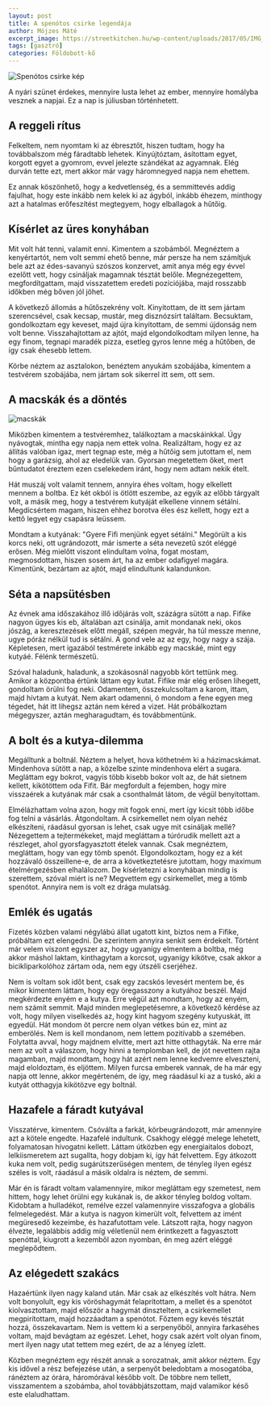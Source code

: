 ```yaml
---
layout: post
title: A spenótos csirke legendája
author: Mójzes Máté
excerpt_image: https://streetkitchen.hu/wp-content/uploads/2017/05/IMG_2381.jpg
tags: [gasztró]
categories: Földobott-kő
---
```


![Spenótos csirke kép](https://streetkitchen.hu/wp-content/uploads/2017/05/IMG_2381.jpg)

A nyári szünet érdekes, mennyire lusta lehet az ember, mennyire homályba vesznek a napjai. Ez a nap is júliusban történhetett.
## A reggeli rítus

Felkeltem, nem nyomtam ki az ébresztőt, hiszen tudtam, hogy ha továbbalszom még fáradtabb lehetek. Kinyújtóztam, ásítottam egyet, korgott egyet a gyomrom, evvel jelezte szándékat az agyamnak. Elég durván tette ezt, mert akkor már vagy háromnegyed napja nem ehettem. 

Ez annak köszönhető, hogy a kedvetlenség, és a semmittevés addig fajulhat, hogy este inkább nem kelek ki az ágyból, inkább éhezem, minthogy azt a hatalmas erőfeszítést megtegyem, hogy elballagok a hűtőig.

## Kísérlet az üres konyhában

Mit volt hát tenni, valamit enni. Kimentem a szobámból. Megnéztem a kenyértartót, nem volt semmi ehető benne, már persze ha nem számítjuk bele azt az édes-savanyú szószos konzervet, amit anya még egy évvel ezelőtt vett, hogy csináljak magamnak tésztát belőle. Megnézegettem, megfordítgattam, majd visszatettem eredeti pozíciójába, majd rosszabb időkben még bőven jól jöhet. 

A következő állomás a hűtőszekrény volt. Kinyitottam, de itt sem jártam szerencsével, csak kecsap, mustár, meg disznózsírt találtam. Becsuktam, gondolkoztam egy keveset, majd újra kinyitottam, de semmi újdonság nem volt benne. Visszahajtottam az ajtót, majd elgondolkodtam milyen lenne, ha egy finom, tegnapi maradék pizza, esetleg gyros lenne még a hűtőben, de így csak éhesebb lettem.

Körbe néztem az asztalokon, benéztem anyukám szobájába, kimentem a testvérem szobájába, nem jártam sok sikerrel itt sem, ott sem.

## A macskák és a döntés

![macskák](https://images5.fanpop.com/image/photos/28500000/Cats-cats-28572014-1600-1200.jpg)

Miközben kimentem a testvéremhez, találkoztam a macskáinkkal. Úgy nyávogtak, mintha egy napja nem ettek volna. Realizáltam, hogy ez az állítás valóban igaz, mert tegnap este, még a hűtőig sem jutottam el, nem hogy a garázsig, ahol az eledelük van. Gyorsan megetettem őket, mert bűntudatot éreztem ezen cselekedem iránt, hogy nem adtam nekik ételt.

Hát muszáj volt valamit tennem, annyira éhes voltam, hogy elkellett mennem a boltba. Ez két okból is ötlött eszembe, az egyik az előbb tárgyalt volt, a másik meg, hogy a testvérem kutyáját elkellene vinnem sétálni. Megdícsértem magam, hiszen ehhez borotva éles ész kellett, hogy ezt a kettő legyet egy csapásra leüssem.

Mondtam a kutyának: "Gyere Fifi menjünk egyet sétálni." Megörült a kis korcs neki, ott ugrándozott, már ismerte a séta nevezetű szót eléggé erősen. Még mielőtt viszont elindultam volna, fogat mostam, megmosdottam, hiszen sosem árt, ha az ember odafigyel magára. Kimentünk, bezártam az ajtót, majd elindultunk kalandunkon.

## Séta a napsütésben

Az évnek ama időszakához illő időjárás volt, százágra sütött a nap. Fifike nagyon ügyes kis eb, általában azt csinálja, amit mondanak neki, okos jószág, a keresztezések előtt megáll, szépen megvár, ha túl messze menne, ugye póráz nélkül tud is sétálni. A gond vele az az egy, hogy nagy a szája. Képletesen, mert igazából testmérete inkább egy macskáé, mint egy kutyáé. Félénk természetű.

Szóval haladunk, haladunk, a szokásosnál nagyobb kört tettünk meg. Amikor a központba értünk láttam egy kutat. Fifike már elég erősen lihegett, gondoltam örülni fog neki. Odamentem, összekulcsoltam a karom, ittam, majd hívtam a kutyát. Nem akart odamenni, ó mondom a fene egyen meg tégedet, hát itt lihegsz aztán nem kéred a vizet. Hát próbálkoztam mégegyszer, aztán megharagudtam, és továbbmentünk.

## A bolt és a kutya-dilemma

Megálltunk a boltnál. Néztem a helyet, hova köthetném ki a házimacskámat. Mindenhova sütött a nap, a közelbe szinte mindenhova elért a sugara. Megláttam egy bokrot, vagyis több kisebb bokor volt az, de hát sietnem kellett, kikötöttem oda Fifit. Bár megfordult a fejemben, hogy mire visszaérek a kutyának már csak a csonthalmát látom, de végül benyitottam.

Elmélázhattam volna azon, hogy mit fogok enni, mert így kicsit több időbe fog telni a vásárlás. Átgondoltam. A csirkemellet nem olyan nehéz elkészíteni, ráadásul gyorsan is lehet, csak ugye mit csináljak mellé? Nézegettem a tejtermékeket, majd megláttam a túrórudik mellett azt a részleget, ahol gyorsfagyasztott ételek vannak. Csak megnéztem, megláttam, hogy van egy tömb spenót. Elgondolkoztam, hogy ez a két hozzávaló összeillene-e, de arra a következtetésre jutottam, hogy maximum ételmérgezésben elhalálozom. De kísérletezni a konyhában mindig is szerettem, szóval miért is ne? Megvettem egy csirkemellet, meg a tömb spenótot. Annyira nem is volt ez drága mulatság.

## Emlék és ugatás

Fizetés közben valami négylábú állat ugatott kint, biztos nem a Fifike, próbáltam ezt elengedni. De szerintem annyira senkit sem érdekelt. Történt már velem viszont egyszer az, hogy ugyanígy elmentem a boltba, még akkor máshol laktam, kinthagytam a korcsot, ugyanígy kikötve, csak akkor a bicikliparkolóhoz zártam oda, nem egy útszéli cserjéhez.

Nem is voltam sok időt bent, csak egy zacskós levesért mentem be, és mikor kimentem láttam, hogy egy öregasszony a kutyához beszél. Majd megkérdezte enyém e a kutya. Erre végül azt mondtam, hogy az enyém, nem számít semmit. Majd minden meglepetésemre, a következő kérdése az volt, hogy milyen viselkedés az, hogy kint hagyom szegény kutyuskát, itt egyedül. Hát mondom öt percre nem olyan vétkes bún ez, mint az emberölés. Nem is kell mondanom, nem lettem pozitívabb a szemében. Folytatta avval, hogy majdnem elvitte, mert azt hitte otthagyták. Na erre már nem az volt a válaszom, hogy hinni a templomban kell, de jót nevettem rajta magamban, majd mondtam, hogy hát azért nem lenne kedvemre elveszteni, majd eloldoztam, és eljöttem. Milyen furcsa emberek vannak, de ha már egy napja ott lenne, akkor megérteném, de így, meg ráadásul ki az a tuskó, aki a kutyát otthagyja kikötözve egy boltnál.

## Hazafele a fáradt kutyával

Visszatérve, kimentem. Csóválta a farkát, körbeugrándozott, már amennyire azt a kötele engedte. Hazafelé indultunk. Csakhogy eléggé melege lehetett, folyamatosan hívogatni kellett. Láttam útközben egy energiaitalos dobozt, lelkiismeretem azt sugallta, hogy dobjam ki, így hát felvettem. Egy átkozott kuka nem volt, pedig sugárútszerűségen mentem, de tényleg ilyen egész széles is volt, ráadásul a másik oldalra is néztem, de semmi.

Már én is fáradt voltam valamennyire, mikor megláttam egy szemetest, nem hittem, hogy lehet örülni egy kukának is, de akkor tényleg boldog voltam. Kidobtam a hulladékot, remélve ezzel valamennyire visszafogva a globális felmelegedést. Már a kutya is nagyon kimerült volt, felvettem az imént megüresedő kezeimbe, és hazafutottam vele. Látszott rajta, hogy nagyon élvezte, legalábbis addig míg véletlenül nem érintkezett a fagyasztott spenóttal, kiugrott a kezemből azon nyomban, én meg azért eléggé meglepődtem.

## Az elégedett szakács

Hazaértünk ilyen nagy kaland után. Már csak az elkészítés volt hátra. Nem volt bonyolult, egy kis vöröshagymát felaprítottam, a mellet és a spenótot kiolvasztottam, majd először a hagymát dinszteltem, a csirkemellet megpirítottam, majd hozzáadtam a spenótot. Főztem egy kevés tésztát hozzá, összekavartam. Nem is vettem ki a serpenyőből, annyira farkaséhes voltam, majd bevágtam az egészet. Lehet, hogy csak azért volt olyan finom, mert ilyen nagy utat tettem meg ezért, de az a lényeg ízlett.

Közben megnéztem egy részét annak a sorozatnak, amit akkor néztem. Egy kis idővel a rész befejezése után, a serpenyőt beledobtam a mosogatóba, ránéztem az órára, háromórával később volt. De többre nem tellett, visszamentem a szobámba, ahol továbbjátszottam, majd valamikor késő este elaludhattam.